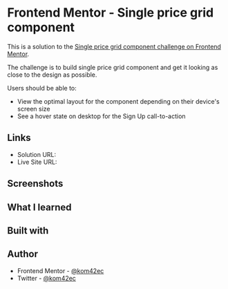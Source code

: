 # Frontend Mentor - Single price grid component

This is a solution to the [Single price grid component challenge on Frontend Mentor](https://www.frontendmentor.io/challenges/single-price-grid-component-5ce41129d0ff452fec5abbbc).

The challenge is to build single price grid component and get it looking as close to the design as possible.

Users should be able to:

- View the optimal layout for the component depending on their device's screen size
- See a hover state on desktop for the Sign Up call-to-action

## Links

- Solution URL:
- Live Site URL:

## Screenshots

## What I learned

## Built with

## Author

- Frontend Mentor - [@kom42ec](https://www.frontendmentor.io/profile/kom42ec)
- Twitter - [@kom42ec](https://twitter.com/kom42ec)
